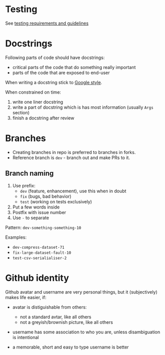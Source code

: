 # Testing

  See [testing requirements and guidelines](https://github.com/mini-kep/guidelines/blob/master/testing.md)


# Docstrings

Following parts of code should have docstrings:
- critical parts of the code that do something really important
- parts of the code that are exposed to end-user

When writing a docstring stick to [Google style](https://google.github.io/styleguide/pyguide.html#Comments).

When constrained on time:
1. write one liner docstring
2. write a part of docstring which is has most information (usually `Args` section)
3. finish a docstring after review

# Branches

- Creating branches in repo is preferred to branches in forks.
- Reference branch  is `dev` - branch out and make PRs to it. 

## Branch naming

1. Use prefix:
   - `dev` (feature, enhancement), use this when in doubt
   - `fix` (bugs, bad behavior)
   - `test` (working on tests exclusively)   
2. Put a few words inside 
3. Postfix with issue number 
4. Use `-` to separate 

Pattern: ```dev-something-something-10```

Examples:

- ```dev-compress-dataset-71```
- ```fix-large-dataset-fault-10```
- ```test-csv-serialialiser-2```

# Github identity 

Github avatar and username are very personal things, 
but it (subjectively) makes life easier, if:

- avatar is distiguishable from others:
  - not a standard avtar, like all others
  - not a greyish/brownish picture, like all others
  
- username has some association to who you are, unless disambiguation is intentional

- a memorable, short and easy to type username is better  
  
